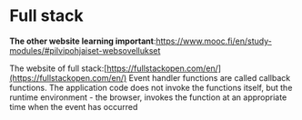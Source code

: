 
# Full stack
**The other website learning important**:https://www.mooc.fi/en/study-modules/#pilvipohjaiset-websovellukset

The website of full stack:[https://fullstackopen.com/en/](https://fullstackopen.com/en/)
Event handler functions are called callback functions. The application code does not invoke the functions itself, but the runtime environment - the browser, invokes the function at an appropriate time when the event has occurred

